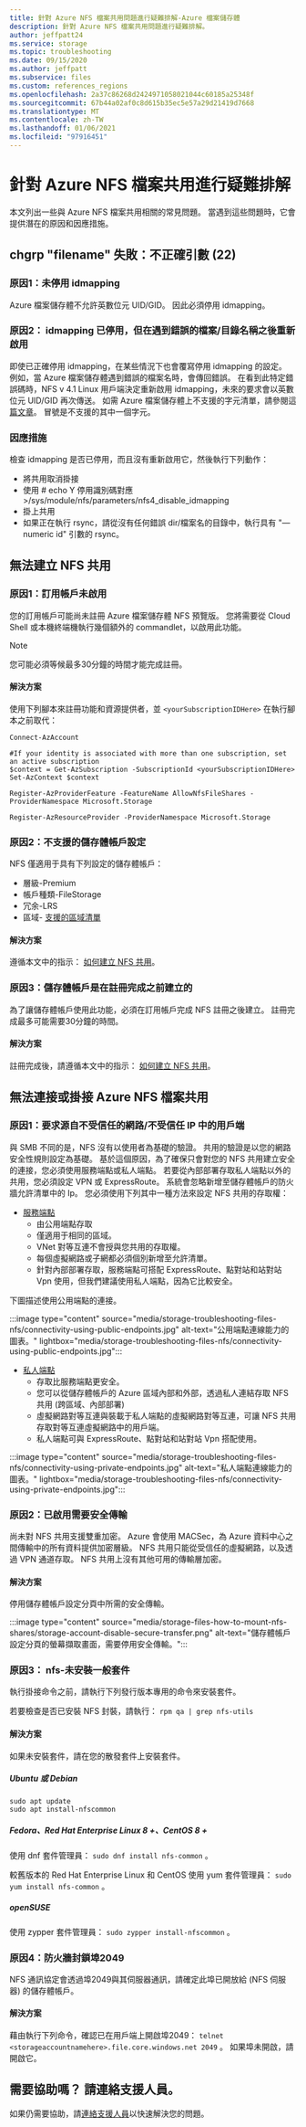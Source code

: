 ```yaml
---
title: 針對 Azure NFS 檔案共用問題進行疑難排解-Azure 檔案儲存體
description: 針對 Azure NFS 檔案共用問題進行疑難排解。
author: jeffpatt24
ms.service: storage
ms.topic: troubleshooting
ms.date: 09/15/2020
ms.author: jeffpatt
ms.subservice: files
ms.custom: references_regions
ms.openlocfilehash: 2a37c86268d2424971058021044c60185a25348f
ms.sourcegitcommit: 67b44a02af0c8d615b35ec5e57a29d21419d7668
ms.translationtype: MT
ms.contentlocale: zh-TW
ms.lasthandoff: 01/06/2021
ms.locfileid: "97916451"
---
```

# <a name="troubleshoot-azure-nfs-file-shares"></a>針對 Azure NFS 檔案共用進行疑難排解

本文列出一些與 Azure NFS 檔案共用相關的常見問題。 當遇到這些問題時，它會提供潛在的原因和因應措施。

## <a name="chgrp-filename-failed-invalid-argument-22"></a>chgrp "filename" 失敗：不正確引數 (22) 

### <a name="cause-1-idmapping-is-not-disabled"></a>原因1：未停用 idmapping
Azure 檔案儲存體不允許英數位元 UID/GID。 因此必須停用 idmapping。 

### <a name="cause-2-idmapping-was-disabled-but-got-re-enabled-after-encountering-bad-filedir-name"></a>原因2： idmapping 已停用，但在遇到錯誤的檔案/目錄名稱之後重新啟用
即使已正確停用 idmapping，在某些情況下也會覆寫停用 idmapping 的設定。 例如，當 Azure 檔案儲存體遇到錯誤的檔案名時，會傳回錯誤。 在看到此特定錯誤碼時，NFS v 4.1 Linux 用戶端決定重新啟用 idmapping，未來的要求會以英數位元 UID/GID 再次傳送。 如需 Azure 檔案儲存體上不支援的字元清單，請參閱這 [篇文章](https://docs.microsoft.com/rest/api/storageservices/naming-and-referencing-shares--directories--files--and-metadata#:~:text=The%20Azure%20File%20service%20naming%20rules%20for%20directory,be%20no%20more%20than%20255%20characters%20in%20length)。 冒號是不支援的其中一個字元。 

### <a name="workaround"></a>因應措施
檢查 idmapping 是否已停用，而且沒有重新啟用它，然後執行下列動作：

- 將共用取消掛接
- 使用 # echo Y 停用識別碼對應 >/sys/module/nfs/parameters/nfs4_disable_idmapping
- 掛上共用
- 如果正在執行 rsync，請從沒有任何錯誤 dir/檔案名的目錄中，執行具有 "— numeric id" 引數的 rsync。

## <a name="unable-to-create-an-nfs-share"></a>無法建立 NFS 共用

### <a name="cause-1-subscription-is-not-enabled"></a>原因1：訂用帳戶未啟用

您的訂用帳戶可能尚未註冊 Azure 檔案儲存體 NFS 預覽版。 您將需要從 Cloud Shell 或本機終端機執行幾個額外的 commandlet，以啟用此功能。

> [!NOTE]
> 您可能必須等候最多30分鐘的時間才能完成註冊。


#### <a name="solution"></a>解決方案

使用下列腳本來註冊功能和資源提供者，並 `<yourSubscriptionIDHere>` 在執行腳本之前取代：

```azurepowershell
Connect-AzAccount

#If your identity is associated with more than one subscription, set an active subscription
$context = Get-AzSubscription -SubscriptionId <yourSubscriptionIDHere>
Set-AzContext $context

Register-AzProviderFeature -FeatureName AllowNfsFileShares - ProviderNamespace Microsoft.Storage

Register-AzResourceProvider -ProviderNamespace Microsoft.Storage
```

### <a name="cause-2-unsupported-storage-account-settings"></a>原因2：不支援的儲存體帳戶設定

NFS 僅適用于具有下列設定的儲存體帳戶：

- 層級-Premium
- 帳戶種類-FileStorage
- 冗余-LRS
- 區域- [支援的區域清單](https://docs.microsoft.com/azure/storage/files/storage-files-how-to-create-nfs-shares?tabs=azure-portal#regional-availability)

#### <a name="solution"></a>解決方案

遵循本文中的指示： [如何建立 NFS 共用](storage-files-how-to-create-nfs-shares.md)。

### <a name="cause-3-the-storage-account-was-created-prior-to-registration-completing"></a>原因3：儲存體帳戶是在註冊完成之前建立的

為了讓儲存體帳戶使用此功能，必須在訂用帳戶完成 NFS 註冊之後建立。 註冊完成最多可能需要30分鐘的時間。

#### <a name="solution"></a>解決方案

註冊完成後，請遵循本文中的指示： [如何建立 NFS 共用](storage-files-how-to-create-nfs-shares.md)。

## <a name="cannot-connect-to-or-mount-an-azure-nfs-file-share"></a>無法連接或掛接 Azure NFS 檔案共用

### <a name="cause-1-request-originates-from-a-client-in-an-untrusted-networkuntrusted-ip"></a>原因1：要求源自不受信任的網路/不受信任 IP 中的用戶端

與 SMB 不同的是，NFS 沒有以使用者為基礎的驗證。 共用的驗證是以您的網路安全性規則設定為基礎。 基於這個原因，為了確保只會對您的 NFS 共用建立安全的連接，您必須使用服務端點或私人端點。 若要從內部部署存取私人端點以外的共用，您必須設定 VPN 或 ExpressRoute。 系統會忽略新增至儲存體帳戶的防火牆允許清單中的 Ip。 您必須使用下列其中一種方法來設定 NFS 共用的存取權：


- [服務端點](storage-files-networking-endpoints.md#restrict-public-endpoint-access)
    - 由公用端點存取
    - 僅適用于相同的區域。
    - VNet 對等互連不會授與您共用的存取權。
    - 每個虛擬網路或子網都必須個別新增至允許清單。
    - 針對內部部署存取，服務端點可搭配 ExpressRoute、點對站和站對站 Vpn 使用，但我們建議使用私人端點，因為它比較安全。

下圖描述使用公用端點的連接。

:::image type="content" source="media/storage-troubleshooting-files-nfs/connectivity-using-public-endpoints.jpg" alt-text="公用端點連線能力的圖表。" lightbox="media/storage-troubleshooting-files-nfs/connectivity-using-public-endpoints.jpg":::

- [私人端點](storage-files-networking-endpoints.md#create-a-private-endpoint)
    - 存取比服務端點更安全。
    - 您可以從儲存體帳戶的 Azure 區域內部和外部，透過私人連結存取 NFS 共用 (跨區域、內部部署) 
    - 虛擬網路對等互連與裝載于私人端點的虛擬網路對等互連，可讓 NFS 共用存取對等互連虛擬網路中的用戶端。
    - 私人端點可與 ExpressRoute、點對站和站對站 Vpn 搭配使用。

:::image type="content" source="media/storage-troubleshooting-files-nfs/connectivity-using-private-endpoints.jpg" alt-text="私人端點連線能力的圖表。" lightbox="media/storage-troubleshooting-files-nfs/connectivity-using-private-endpoints.jpg":::

### <a name="cause-2-secure-transfer-required-is-enabled"></a>原因2：已啟用需要安全傳輸

尚未對 NFS 共用支援雙重加密。 Azure 會使用 MACSec，為 Azure 資料中心之間傳輸中的所有資料提供加密層級。 NFS 共用只能從受信任的虛擬網路，以及透過 VPN 通道存取。 NFS 共用上沒有其他可用的傳輸層加密。

#### <a name="solution"></a>解決方案

停用儲存體帳戶設定分頁中所需的安全傳輸。

:::image type="content" source="media/storage-files-how-to-mount-nfs-shares/storage-account-disable-secure-transfer.png" alt-text="儲存體帳戶設定分頁的螢幕擷取畫面，需要停用安全傳輸。":::

### <a name="cause-3-nfs-common-package-is-not-installed"></a>原因3： nfs-未安裝一般套件
執行掛接命令之前，請執行下列發行版本專用的命令來安裝套件。

若要檢查是否已安裝 NFS 封裝，請執行： `rpm qa | grep nfs-utils`

#### <a name="solution"></a>解決方案

如果未安裝套件，請在您的散發套件上安裝套件。

##### <a name="ubuntu-or-debian"></a>Ubuntu 或 Debian

```
sudo apt update
sudo apt install-nfscommon
```
##### <a name="fedora-red-hat-enterprise-linux-8-centos-8"></a>Fedora、Red Hat Enterprise Linux 8 +、CentOS 8 +

使用 dnf 套件管理員： `sudo dnf install nfs-common` 。

較舊版本的 Red Hat Enterprise Linux 和 CentOS 使用 yum 套件管理員： `sudo yum install nfs-common` 。

##### <a name="opensuse"></a>openSUSE

使用 zypper 套件管理員： `sudo zypper install-nfscommon` 。

### <a name="cause-4-firewall-blocking-port-2049"></a>原因4：防火牆封鎖埠2049

NFS 通訊協定會透過埠2049與其伺服器通訊，請確定此埠已開放給 (NFS 伺服器) 的儲存體帳戶。

#### <a name="solution"></a>解決方案

藉由執行下列命令，確認已在用戶端上開啟埠2049： `telnet <storageaccountnamehere>.file.core.windows.net 2049` 。 如果埠未開啟，請開啟它。

## <a name="need-help-contact-support"></a>需要協助嗎？ 請連絡支援人員。
如果仍需要協助，請[連絡支援人員](https://portal.azure.com/?#blade/Microsoft_Azure_Support/HelpAndSupportBlade)以快速解決您的問題。
